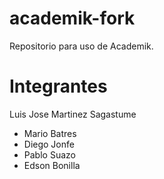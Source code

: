 # academik-fork
Repositorio para uso de Academik.


# Integrantes
Luis Jose Martinez Sagastume
* Mario Batres
* Diego Jonfe
* Pablo Suazo
* Edson Bonilla